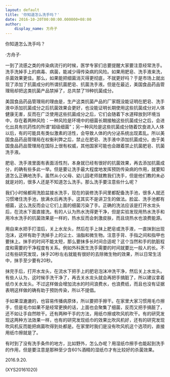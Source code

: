 ```yaml
---
layout: default
title: '你知道怎么洗手吗？'
date: 2016-10-20T00:00:00.000000+08:00
author:
    display_name: 方舟子
---
```


你知道怎么洗手吗？

·方舟子·

一到了流感之类的传染病流行的时候，医学专家们总要提醒大家要注意经常洗手。洗手洗掉手上的病毒、病菌，能减少得传染病的风险。如果用肥皂、洗手液来洗，杀菌效果更佳。那么，如果能把细菌消灭得更彻底，不就更好吗？于是市场上就出现了添加了抗菌成分的所谓抗菌肥皂、抗菌洗手液。但是在最近，美国食品药品管理局却把这类抗菌产品禁掉了，总共禁了19种抗菌成分。

美国食品药品管理局的理由是，生产这类抗菌产品的厂家既没能证明在肥皂、洗手液中添加抗菌成分之后抗菌效果会更好，也没能证明长期使用这些抗菌成分对人体健康无害，反而在广泛使用这些抗菌成分之后，它们会随着下水道释放到环境当中，存在着两种风险：一种风险是环境中的细菌长期接触这些抗菌成分之后，会进化出具有抗药性的所谓“超级细菌”；另一种风险是这些抗菌成分随着饮食进入人体以后，有的可能具有类似激素的活性，会导致人体的内分泌系统出现紊乱。所以美国食品药品管理局在权衡利弊之后，禁止在肥皂、洗手液中添加抗菌成分。由于美国食品药品管理局在国际上很有权威，其他国家可能也会跟着禁止抗菌肥皂、抗菌洗手液。

肥皂、洗手液里面有表面活性剂，本身就已经有很好的抗菌效果，再去添加抗菌成分，的确有些多此一举。但是要让洗手最大程度地发挥预防传染病的作用，就要知道怎么正确地洗手。虽然从小父母、幼儿园老师就教我们洗手，但是他们教的未必就是对的，很多人还是不知道怎么洗手。那么洗手要注意些什么呢？

我们小时候都用洗脸盆接水洗手，现在的装修洗手间里都配备洗手池，很多人就还习惯堵住洗手池，放满水后再洗手。这其实不是讲卫生的做法。脸盆、洗手池都有细菌，这么洗反而会让它们上面的细菌污染了手。正确的洗法应该是打开水龙头后，在流水下面直接洗。有的人认为热水洗得更干净，但是实验发现用热水洗手和用冷水洗手的抗菌效果是一样的，热水反而会刺激皮肤，而且烧热水也浪费能源。

用自来水把手打湿后，关上水龙头，然后在手上抹上肥皂或洗手液，一直抹到出现泡沫，这样有助于洗掉手上的尘土、油脂和微生物。注意手背、手指之间和指甲也要抹上。抹手的时间不能太短，那么要抹多长时间合适呢？这个当然和手的肮脏程度和需要的干净程度有关系。例如外科医生洗手需要的时间就要比一般人的长。不过有些研究发现，抹手20秒左右就能有很好的去除微生物的效果，所以日常生活中，抹手至少要有20秒。

抹完手后，打开水龙头，在流水下把手上的肥皂泡沫冲洗干净，然后关上水龙头。有些人认为，这时候手洗干净了，再去关水龙头就会再把手搞脏了，所以建议拿着纸巾关水龙头。不过这样做会增加流水的时间浪费水，也浪费纸，而且也没有证据表明这样做的确有助于预防传染，所以不提倡。

手如果湿漉漉的，也容易传播病原体，所以要把手擦干。在家里大家习惯用毛巾擦手，但是毛巾如果不是经常更换的话，上面也会聚集了细菌，反而又把手搞脏了，还不如让手自然晾干。还有两种干手的方法，用纸巾擦或吹风机吹干。有的研究发现这两种方法效果一样，也有的研究发现纸巾的效果比吹风机好，还有的研究发现吹风机反而能把病菌吹得到处都是。在家里时我们是没有吹风机这个选项的，直接用纸巾擦就是了。

有时到了没有洗手条件的地方，比如野外，怎么办呢？用湿纸巾擦手也能起到洗手的作用，但是要注意是那种至少含60%酒精的湿纸巾才有比较好的杀菌效果。

2016.9.20.

(XYS20161020)

